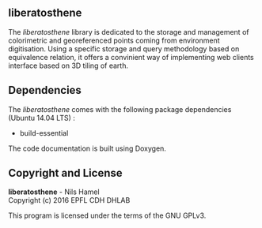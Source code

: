## liberatosthene

The _liberatosthene_ library is dedicated to the storage and management of colorimetric and georeferenced points coming from environment digitisation. Using a specific storage and query methodology based on equivalence relation, it offers a convinient way of implementing web clients interface based on 3D tiling of earth.

## Dependencies

The _liberatosthene_ comes with the following package dependencies (Ubuntu 14.04 LTS) :

* build-essential

The code documentation is built using Doxygen.

## Copyright and License

**liberatosthene** - Nils Hamel <br >
Copyright (c) 2016 EPFL CDH DHLAB

This program is licensed under the terms of the GNU GPLv3.
